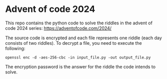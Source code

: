 <h1>Advent of code 2024</h1>

This repo contains the python code to solve the riddles in the advent of code 2024 series: https://adventofcode.com/2024/

The source code is encrypted and each file represents one riddle (each day consists of two riddles).
To decrypt a file, you need to execute the following:
```
openssl enc -d -aes-256-cbc -in input_file.py -out output_file.py
```
The encryption password is the answer for the riddle the code intends to solve.
